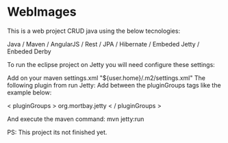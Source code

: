 # WebImages

This is a web project CRUD java using the below tecnologies:

Java / Maven / AngularJS / Rest / JPA / Hibernate / Embeded Jetty / Enbeded Derby

To run the eclipse project on Jetty you will need configure these settings:

Add on your maven settings.xml "${user.home}/.m2/settings.xml"
The following plugin from run Jetty: 
Add between the pluginGroups tags like the example below:

< pluginGroups >
  <pluginGroup>org.mortbay.jetty</pluginGroup>
< / pluginGroups >

And execute the maven command: mvn jetty:run

PS: This project its not finished yet.